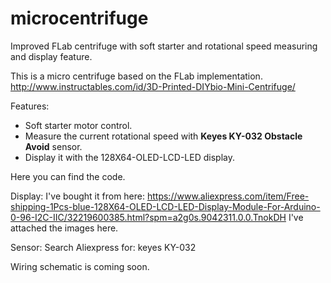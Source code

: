 # microcentrifuge
Improved FLab centrifuge with soft starter and rotational speed measuring and display feature.

This is a micro centrifuge based on the FLab implementation. 
http://www.instructables.com/id/3D-Printed-DIYbio-Mini-Centrifuge/

Features:
 - Soft starter motor control.
 - Measure the current rotational speed with <b>Keyes KY-032 Obstacle Avoid</b> sensor.
 - Display it with the 128X64-OLED-LCD-LED display.
 
 Here you can find the code.
 
 Display: I've bought it from here: https://www.aliexpress.com/item/Free-shipping-1Pcs-blue-128X64-OLED-LCD-LED-Display-Module-For-Arduino-0-96-I2C-IIC/32219600385.html?spm=a2g0s.9042311.0.0.TnokDH
 I've attached the images here.
  
 Sensor: Search Aliexpress for: keyes KY-032
 
 Wiring schematic is coming soon.
 
